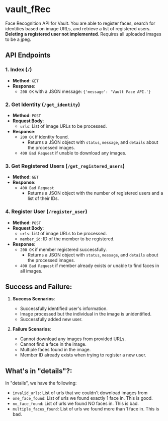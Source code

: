 # vault_fRec

Face Recognition API for Vault. You are able to register faces, search for identities based on image URLs, and retrieve a list of registered users. **Deleting a registered user not implemented**.  Requires all uploaded images to be a jpeg.

## API Endpoints

### 1. Index (`/`)

- **Method**: `GET`
- **Response**: 
  - `200 OK` with a JSON message: `{'message': 'Vault Face API.'}`

### 2. Get Identity (`/get_identity`)

- **Method**: `POST`
- **Request Body**:
  - `urls`: List of image URLs to be processed.
- **Response**:
  - `200 OK` if identity found.
    - Returns a JSON object with `status`, `message`, and `details` about the processed images.
  - `400 Bad Request` if unable to download any images.
  
### 3. Get Registered Users (`/get_registered_users`)

- **Method**: `GET`
- **Response**:
  - `400 Bad Request`
    - Returns a JSON object with the number of registered users and a list of their IDs.

### 4. Register User (`/register_user`)

- **Method**: `POST`
- **Request Body**:
  - `urls`: List of image URLs to be processed.
  - `member_id`: ID of the member to be registered.
- **Response**:
  - `200 OK` if member registered successfully.
    - Returns a JSON object with `status`, `message`, and `details` about the processed images.
  - `400 Bad Request` if member already exists or unable to find faces in all images.

## Success and Failure:

1. **Success Scenarios**:
   - Successfully identified user's information.
   - Image processed but the individual in the image is unidentified.
   - Successfully added new user.

2. **Failure Scenarios**:
   - Cannot download any images from provided URLs.
   - Cannot find a face in the image.
   - Multiple faces found in the image.
   - Member ID already exists when trying to register a new user.

## What's in "details"?:
In "details", we have the following:
  - `invalid_urls`: List of urls that we couldn't download images from
  - `one_face_found`: List of urls we found exactly 1 face in. This is good.
  - `no_face_found`: List of urls we found NO faces in. This is bad.
  - `multiple_faces_found`: List of urls we found more than 1 face in. This is bad.